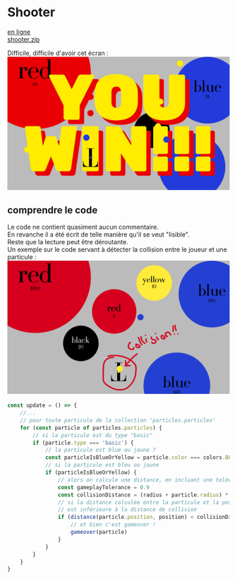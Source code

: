 # Shooter

[en ligne](https://jniac.github.io/education/javascript/shooter/shooter/)  
[shooter.zip](https://github.com/jniac/education/raw/master/javascript/shooter/shooter.zip)

Difficile, difficile d'avoir cet écran :  
<img width="600px" src="screenshots/youwin.gif">

## comprendre le code
Le code ne contient quasiment aucun commentaire.  
En revanche il a été écrit de telle manière qu'il se veut "lisible".  
Reste que la lecture peut être déroutante.  
Un exemple sur le code servant à détecter la collision entre le joueur et une particule :  
<img width="600px" src="screenshots/collision.png">
```javascript
const update = () => {
    //...
    // pour toute particule de la collection 'particles.particles'
    for (const particle of particles.particles) {
        // si la particule est du type "basic"
        if (particle.type === 'basic') {
            // la particule est blue ou jaune ?
            const particleIsBlueOrYellow = particle.color === colors.BLUE || particle.color === colors.YELLOW
            // si la particule est bleu ou jaune
            if (particleIsBlueOrYellow) {
                // alors on calcule une distance, en incluant une tolérance (à l'avantage du joueur)
                const gameplayTolerance = 0.9
                const collisionDistance = (radius + particle.radius) * gameplayTolerance
                // si la distance calculée entre la particule et la position du joueur
                // est inférieure à la distance de collision
                if (distance(particle.position, position) < collisionDistance) {
                    // et bien c'est gameover !
                    gameover(particle)
                }
            }
        }
    }
}
```

